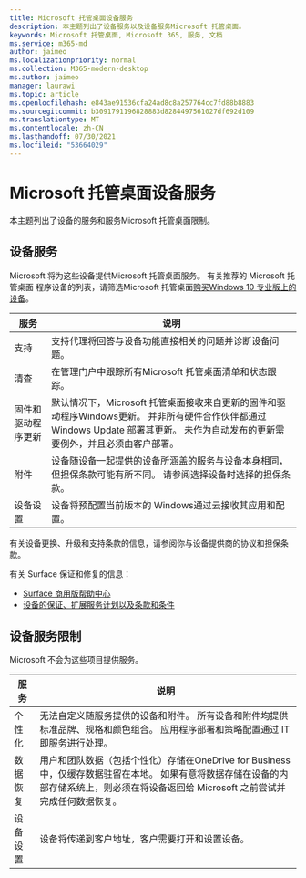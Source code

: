 ```yaml
---
title: Microsoft 托管桌面设备服务
description: 本主题列出了设备服务以及设备服务Microsoft 托管桌面。
keywords: Microsoft 托管桌面, Microsoft 365, 服务, 文档
ms.service: m365-md
author: jaimeo
ms.localizationpriority: normal
ms.collection: M365-modern-desktop
ms.author: jaimeo
manager: laurawi
ms.topic: article
ms.openlocfilehash: e843ae91536cfa24ad8c8a257764cc7fd88b8883
ms.sourcegitcommit: b3091791196828883d8284497561027df692d109
ms.translationtype: MT
ms.contentlocale: zh-CN
ms.lasthandoff: 07/30/2021
ms.locfileid: "53664029"
---
```

# <a name="microsoft-managed-desktop-device-services"></a>Microsoft 托管桌面设备服务

本主题列出了设备的服务和服务Microsoft 托管桌面限制。

## <a name="device-services"></a>设备服务

Microsoft 将为这些设备提供Microsoft 托管桌面服务。 有关推荐的 Microsoft 托管桌面 程序设备的列表，请筛选Microsoft 托管桌面[购买Windows 10 专业版上的设备](https://www.microsoft.com/windowsforbusiness/view-all-devices)。

服务 | 说明
--- | ---
支持 | 支持代理将回答与设备功能直接相关的问题并诊断设备问题。
清查 | 在管理门户中跟踪所有Microsoft 托管桌面清单和状态跟踪。
固件和驱动程序更新 | 默认情况下，Microsoft 托管桌面接收来自更新的固件和驱动程序Windows更新。 并非所有硬件合作伙伴都通过 Windows Update 部署其更新。 未作为自动发布的更新需要例外，并且必须由客户部署。
附件 | 设备随设备一起提供的设备所涵盖的服务与设备本身相同，但担保条款可能有所不同。 请参阅选择设备时选择的担保条款。 
设备设置 | 设备将预配置当前版本的 Windows通过云接收其应用和配置。

有关设备更换、升级和支持条款的信息，请参阅你与设备提供商的协议和担保条款。

有关 Surface 保证和修复的信息：

- [Surface 商用版帮助中心](https://support.microsoft.com/hub/4339296/surface-for-business-help)
- [设备的保证、扩展服务计划以及条款和条件](https://support.microsoft.com/help/4040687/info-about-warranties-extended-service-plans-and-terms-conditions)


## <a name="device-service-limitations"></a>设备服务限制

Microsoft 不会为这些项目提供服务。

服务 | 说明
--- | ---  
个性化 | 无法自定义随服务提供的设备和附件。 所有设备和附件均提供标准品牌、规格和颜色组合。 应用程序部署和策略配置通过 IT 即服务进行处理。
数据恢复 | 用户和团队数据（包括个性化）存储在OneDrive for Business中，仅缓存数据驻留在本地。 如果有意将数据存储在设备的内部存储系统上，则必须在将设备返回给 Microsoft 之前尝试并完成任何数据恢复。
设备设置 | 设备将传递到客户地址，客户需要打开和设置设备。
